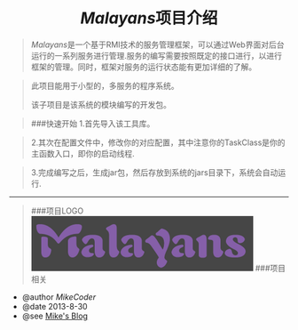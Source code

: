 <center><h1><em>Malayans</em>项目介绍</h1></center>


>*Malayans*是一个基于RMI技术的服务管理框架，可以通过Web界面对后台运行的一系列服务进行管理.服务的编写需要按照既定的接口进行，以进行框架的管理。同时，框架对服务的运行状态能有更加详细的了解。

>此项目能用于小型的，多服务的程序系统。
>
>该子项目是该系统的模块编写的开发包。

>###快速开始
>1.首先导入该工具库。

>2.其次在配置文件中，修改你的对应配置，其中注意你的TaskClass是你的主函数入口，即你的启动线程.

>3.完成编写之后，生成jar包，然后存放到系统的jars目录下，系统会自动运行.

---
>###项目LOGO
>![项目logo](images/logo.png "Malayans")
>###项目相关
* @author *MikeCoder*
* @date 2013-8-30
* @see [Mike's Blog](http://mikecoder.net)
